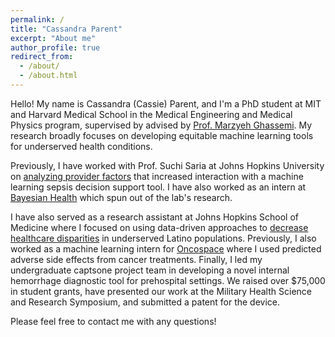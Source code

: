 ```yaml
---
permalink: /
title: "Cassandra Parent"
excerpt: "About me"
author_profile: true
redirect_from: 
  - /about/
  - /about.html
---
```


Hello! My name is Cassandra (Cassie) Parent, and I'm a PhD student at MIT and Harvard Medical School in the Medical Engineering and Medical Physics program, supervised by advised by [Prof. Marzyeh Ghassemi](https://healthyml.org/). My research broadly focuses on developing equitable machine learning tools for underserved health conditions. 

Previously, I have worked with Prof. Suchi Saria at Johns Hopkins University on [analyzing provider factors](https://www.nature.com/articles/s41591-022-01895-z) that increased interaction with a machine learning sepsis decision support tool. I have also worked as an intern at [Bayesian Health](https://www.bayesianhealth.com/) which spun out of the lab's research.

I have also served as a research assistant at Johns Hopkins School of Medicine where I focused on using data-driven approaches to [decrease healthcare disparities](https://jphmpdirect.com/2022/10/06/expanding-access-to-covid-19-vaccines-to-latinos-with-limited-english-proficiency-during-the-early-phases-of-vaccination/) in underserved Latino populations. Previously, I also worked as a machine learning intern for [Oncospace](https://oncospace.com/) where I used predicted adverse side effects from cancer treatments. Finally, I led my undergraduate captsone project team in developing a novel internal hemorrhage diagnostic tool for prehospital settings. We raised over $75,000 in student grants, have presented our work at the Military Health Science and Research Symposium, and submitted a patent for the device.

Please feel free to contact me with any questions!
